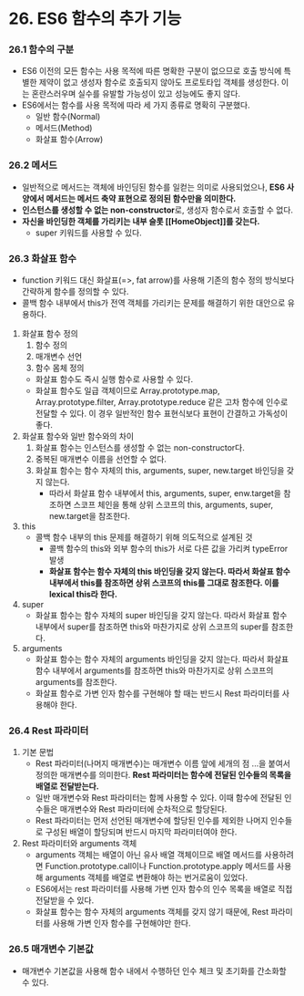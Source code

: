 # 26. ES6 함수의 추가 기능

### 26.1 함수의 구분
- ES6 이전의 모든 함수는 사용 목적에 따른 명확한 구분이 없으므로 호출 방식에 특별한 제약이 없고 생성자 함수로 호출되지 않아도 프로토타입 객체를 생성한다. 이는 혼란스러우며 실수를 유발할 가능성이 있고 성능에도 좋지 않다.
- ES6에서는 함수를 사용 목적에 따라 세 가지 종류로 명확히 구분했다.
  - 일반 함수(Normal)
  - 메서드(Method)
  - 화살표 함수(Arrow)

### 26.2 메서드
- 일반적으로 메서드는 객체에 바인딩된 함수를 일컫는 의미로 사용되었으나, **ES6 사양에서 메서드는 메서드 축약 표현으로 정의된 함수만을 의미한다.**
- **인스턴스를 생성할 수 없는 non-constructor**로, 생성자 함수로서 호출할 수 없다.
- **자신을 바인딩한 객체를 가리키는 내부 슬롯 [[HomeObject]]를 갖는다.**
  - super 키워드를 사용할 수 있다.

### 26.3 화살표 함수
- function 키워드 대신 화살표(=>, fat arrow)를 사용해 기존의 함수 정의 방식보다 간략하게 함수를 정의할 수 있다.
- 콜백 함수 내부에서 this가 전역 객체를 가리키는 문제를 해결하기 위한 대안으로 유용하다.
1. 화살표 함수 정의
   1. 함수 정의
   2. 매개변수 선언
   3. 함수 몸체 정의
   - 화살표 함수도 즉시 실행 함수로 사용할 수 있다.
   - 화살표 함수도 일급 객체이므로 Array.prototype.map, Array.prototype.filter, Array.prototype.reduce 같은 고차 함수에 인수로 전달할 수 있다. 이 경우 일반적인 함수 표현식보다 표현이 간결하고 가독성이 좋다.
2. 화살표 함수와 일반 함수와의 차이
   1. 화살표 함수는 인스턴스를 생성할 수 없는 non-constructor다.
   2. 중복된 매개변수 이름을 선언할 수 없다.
   3. 화살표 함수는 함수 자체의 this, arguments, super, new.target 바인딩을 갖지 않는다.
      - 따라서 화살표 함수 내부에서 this, arguments, super, enw.target을 참조하면 스코프 체인을 통해 상위 스코프의 this, arguments, super, new.target을 참조한다.
3. this
   - 콜백 함수 내부의 this 문제를 해결하기 위해 의도적으로 설계된 것
     - 콜백 함수의 this와 외부 함수의 this가 서로 다른 값을 가리켜 typeError 발생
     - **화살표 함수는 함수 자체의 this 바인딩을 갖지 않는다. 따라서 화살표 함수 내부에서 this를 참조하면 상위 스코프의 this를 그대로 참조한다. 이를 lexical this라 한다.**
4. super
   - 화살표 함수는 함수 자체의 super 바인딩을 갖지 않는다. 따라서 화살표 함수 내부에서 super를 참조하면 this와 마찬가지로 상위 스코프의 super를 참조한다.
5. arguments
   - 화살표 함수는 함수 자체의 arguments 바인딩을 갖지 않는다. 따라서 화살표 함수 내부에서 arguments를 참조하면 this와 마찬가지로 상위 스코프의 arguments를 참조한다.
   - 화살표 함수로 가변 인자 함수를 구현해야 할 때는 반드시 Rest 파라미터를 사용해야 한다.

### 26.4 Rest 파라미터
1. 기본 문법
   - Rest 파라미터(나머지 매개변수)는 매개변수 이름 앞에 세개의 점 ...을 붙여서 정의한 매개변수를 의미한다. **Rest 파라미터는 함수에 전달된 인수들의 목록을 배열로 전달받는다.**
   - 일반 매개변수와 Rest 파라미터는 함께 사용할 수 있다. 이때 함수에 전달된 인수들은 매개변수와 Rest 파라미터에 순차적으로 할당된다.
   - Rest 파라미터는 먼저 선언된 매개변수에 할당된 인수를 제외한 나머지 인수들로 구성된 배열이 할당되며 반드시 마지막 파라미터여야 한다.
2. Rest 파라미터와 arguments 객체
   - arguments 객체는 배열이 아닌 유사 배열 객체이므로 배열 메서드를 사용하려면 Function.prototype.call이나 Function.prototype.apply 메서드를 사용해 arguments 객체를 배열로 변환해야 하는 번거로움이 있었다.
   - ES6에서는 rest 파라미터를 사용해 가변 인자 함수의 인수 목록을 배열로 직접 전달받을 수 있다.
   - 화살표 함수는 함수 자체의 arguments 객체를 갖지 않기 때문에, Rest 파라미터를 사용해 가변 인자 함수를 구현해야만 한다.

### 26.5 매개변수 기본값
- 매개변수 기본값을 사용해 함수 내에서 수행하던 인수 체크 및 초기화를 간소화할 수 있다.